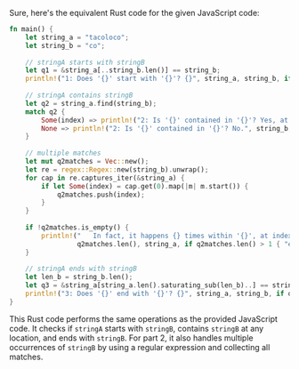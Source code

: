  Sure, here's the equivalent Rust code for the given JavaScript code:

```rust
fn main() {
    let string_a = "tacoloco";
    let string_b = "co";
    
    // stringA starts with stringB
    let q1 = &string_a[..string_b.len()] == string_b;
    println!("1: Does '{}' start with '{}'? {}", string_a, string_b, if q1 { "Yes." } else { "No." });
    
    // stringA contains stringB
    let q2 = string_a.find(string_b);
    match q2 {
        Some(index) => println!("2: Is '{}' contained in '{}'? Yes, at index {}.", string_b, string_a, index),
        None => println!("2: Is '{}' contained in '{}'? No.", string_b, string_a),
    }
    
    // multiple matches
    let mut q2matches = Vec::new();
    let re = regex::Regex::new(string_b).unwrap();
    for cap in re.captures_iter(&string_a) {
        if let Some(index) = cap.get(0).map(|m| m.start()) {
            q2matches.push(index);
        }
    }
    
    if !q2matches.is_empty() {
        println!("   In fact, it happens {} times within '{}', at index{} {}", 
                 q2matches.len(), string_a, if q2matches.len() > 1 { "es" } else { "" }, q2matches.join(", "));
    }
    
    // stringA ends with stringB
    let len_b = string_b.len();
    let q3 = &string_a[string_a.len().saturating_sub(len_b)..] == string_b;
    println!("3: Does '{}' end with '{}'? {}", string_a, string_b, if q3 { "Yes." } else { "No." });
}
```

This Rust code performs the same operations as the provided JavaScript code. It checks if `stringA` starts with `stringB`, contains `stringB` at any location, and ends with `stringB`. For part 2, it also handles multiple occurrences of `stringB` by using a regular expression and collecting all matches.
